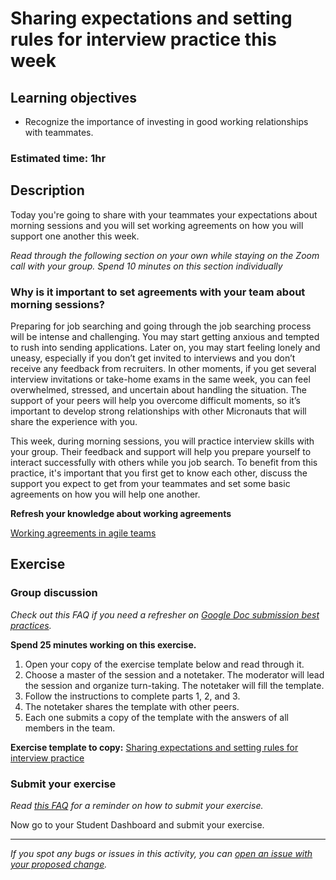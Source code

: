 # Sharing expectations and setting rules for interview practice this week  

## Learning objectives

- Recognize the importance of investing in good working relationships with teammates.

### **Estimated time**: 1hr

## Description

Today you're going to share with your teammates your expectations about morning sessions and you will set working agreements on how you will support one another this week.

*Read through the following section on your own while staying on the Zoom call with your group. Spend 10 minutes on this section individually*

### Why is it important to set agreements with your team about morning sessions?

Preparing for job searching and going through the job searching process will be intense and challenging. You may start getting anxious and tempted to rush into sending applications. Later on, you may start feeling lonely and uneasy, especially if you don’t get invited to interviews and you don’t receive any feedback from recruiters. In other moments, if you get several interview invitations or take-home exams in the same week, you can feel overwhelmed, stressed, and uncertain about handling the situation. The support of your peers will help you overcome difficult moments, so it’s important to develop strong relationships with other Micronauts that will share the experience with you.

This week, during morning sessions, you will practice interview skills with your group. Their feedback and support will help you prepare yourself to interact successfully with others while you job search. To benefit from this practice, it's important that you first get to know each other, discuss the support you expect to get from your teammates and set some basic agreements on how you will help one another.

**Refresh your knowledge about working agreements**

[Working agreements in agile teams](https://www.youtube.com/watch?v=0Lyy4CBOO3g)

## Exercise

### Group discussion 

*Check out this FAQ if you need a refresher on [Google Doc submission best practices](https://microverse.zendesk.com/hc/en-us/articles/360063156813).*

**Spend 25 minutes working on this exercise.**

1. Open your copy of the exercise template below and read through it. 
2. Choose a master of the session and a notetaker. The moderator will lead the session and organize turn-taking. The notetaker will fill the template.
3. Follow the instructions to complete parts 1, 2, and 3.
4. The notetaker shares the template with other peers.
5. Each one submits a copy of the template with the answers of all members in the team.

**Exercise template to copy:** [Sharing expectations and setting rules for interview practice](https://docs.google.com/document/d/1z1L9dXvlxkxLxHLHXUnW1N5gBIG0d5jTbpB2vdCLRYM/edit#)


### Submit your exercise

*Read [this FAQ](https://microverse.zendesk.com/hc/en-us/articles/360061344234) for a reminder on how to submit your exercise.* 

Now go to your Student Dashboard and submit your exercise.


---

_If you spot any bugs or issues in this activity, you can [open an issue with your proposed change](https://github.com/microverseinc/curriculum-transversal-skills/blob/main/git-github/articles/open_issue.md)._

